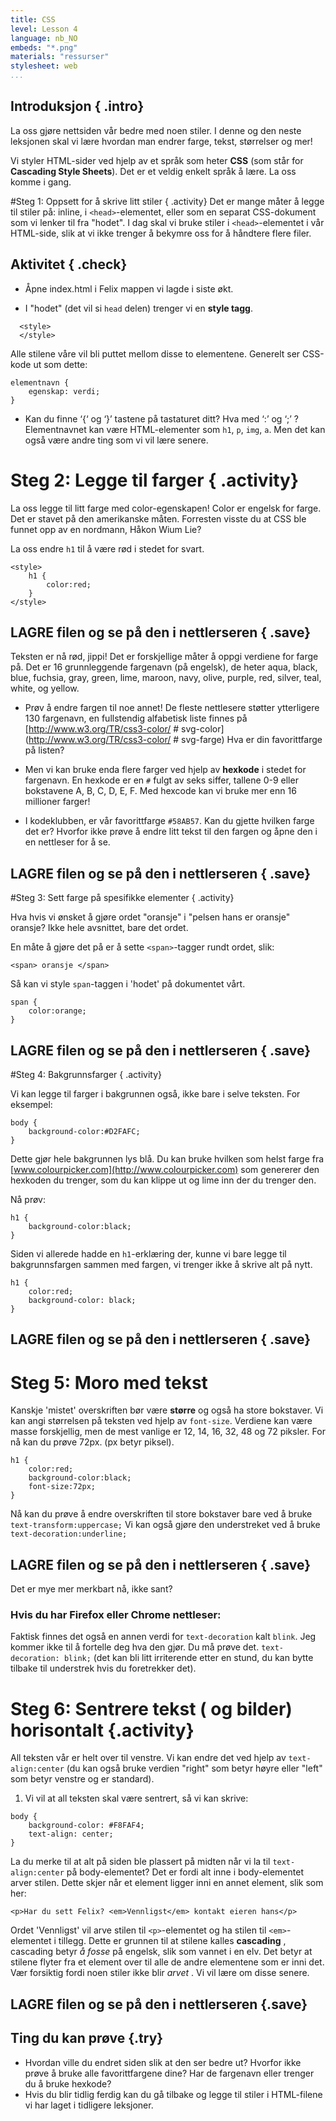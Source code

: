 ```yaml
---
title: CSS
level: Lesson 4
language: nb_NO
embeds: "*.png"
materials: "ressurser"
stylesheet: web
...
```


## Introduksjon { .intro}
La oss gjøre nettsiden vår bedre med noen stiler.
I denne og den neste leksjonen skal vi lære hvordan man endrer farge, tekst, størrelser og mer!

Vi styler HTML-sider ved hjelp av et språk som heter __CSS__ (som står for __Cascading Style Sheets__). Det er et veldig enkelt språk å lære. La oss komme i gang.

#Steg 1: Oppsett for å skrive litt stiler { .activity}
Det er mange måter å legge til stiler på: inline, i `<head>`-elementet, eller som en separat CSS-dokument som vi lenker til fra "hodet". I dag skal vi bruke stiler i `<head>`-elementet i vår HTML-side, slik at vi ikke trenger å bekymre oss for å håndtere flere filer.

## Aktivitet { .check}

+ Åpne index.html i Felix mappen vi lagde i siste økt.

+ I "hodet" (det vil si `head` delen) trenger vi en __style tagg__.
```{.language-css}
  <style>
  </style>
```
Alle stilene våre vil bli puttet mellom disse to elementene. Generelt ser CSS-kode ut som dette:

```{.language-css}
elementnavn {
	egenskap: verdi;
}
```

+ Kan du finne ‘{‘ og ‘}’ tastene på tastaturet ditt? Hva med ‘:’ og ‘;’ ?
Elementnavnet kan være HTML-elementer som `h1`, `p`, `img`, `a`. Men det kan også være andre ting som vi vil lære senere.

# Steg 2: Legge til farger { .activity}

La oss legge til litt farge med color-egenskapen! Color er engelsk for farge. Det er stavet på den amerikanske måten. Forresten visste du at CSS ble funnet opp av en nordmann, Håkon Wium Lie?

La oss endre `h1` til å være rød i stedet for svart.

```{.language-markup}
<style>
	h1 {
  		color:red;
  	}
</style>
```

## __LAGRE__ filen og se på den i nettlerseren { .save}

Teksten er nå rød, jippi! Det er forskjellige måter å oppgi verdiene for farge på. Det er 16 grunnleggende fargenavn (på engelsk), de heter aqua, black, blue, fuchsia, gray, green, lime, maroon, navy, olive, purple, red, silver, teal, white, og yellow.

+ Prøv å endre fargen til noe annet!
De fleste nettlesere støtter ytterligere 130 fargenavn, en fullstendig alfabetisk liste finnes på
[http://www.w3.org/TR/css3-color/ # svg-color] (http://www.w3.org/TR/css3-color/ # svg-farge) Hva er din favorittfarge på listen?

+ Men vi kan bruke enda flere farger ved hjelp av __hexkode__ i stedet for fargenavn. En hexkode er en `#` fulgt av seks siffer, tallene 0-9 eller bokstavene A, B, C, D, E, F. Med hexcode kan vi bruke mer enn 16 millioner farger!

+ I kodeklubben, er vår favorittfarge `#58AB57`. Kan du gjette hvilken farge det er? Hvorfor ikke prøve å endre litt tekst til den fargen og åpne den i en nettleser for å se.

## __LAGRE__ filen og se på den i nettlerseren { .save}

#Steg 3: Sett farge på spesifikke elementer { .activity}

Hva hvis vi ønsket å gjøre ordet "oransje" i "pelsen hans er oransje" oransje? Ikke hele avsnittet, bare det ordet.

En måte å gjøre det på er å sette `<span>`-tagger rundt ordet, slik:

`<span> oransje </span>`

Så kan vi style `span`-taggen i 'hodet' på dokumentet vårt.

```{.language-css}
span {
	color:orange;
}
```

## __LAGRE__ filen og se på den i nettlerseren { .save}

#Steg 4: Bakgrunnsfarger { .activity}

Vi kan legge til farger i bakgrunnen også, ikke bare i selve teksten. For eksempel:

```{.language-css}
body {
	background-color:#D2FAFC;
}
```
Dette gjør hele bakgrunnen lys blå. Du kan bruke hvilken som helst farge fra [www.colourpicker.com](http://www.colourpicker.com) som genererer den hexkoden du trenger, som du kan klippe ut og lime inn der du trenger den.

Nå prøv:

```{.language-css}
h1 {
	background-color:black;
}
```
Siden vi allerede hadde en `h1`-erklæring der, kunne vi bare legge til bakgrunnsfargen sammen med fargen, vi trenger ikke å skrive alt på nytt.

```{.language-css}
h1 {
	color:red;
	background-color: black;
}
```

## __LAGRE__ filen og se på den i nettlerseren { .save}

# Steg 5: Moro med tekst
Kanskje 'mistet' overskriften bør være __større__ og også ha store bokstaver. Vi kan angi størrelsen på teksten ved hjelp av `font-size`. Verdiene kan være masse forskjellig, men de mest vanlige er 12, 14, 16, 32, 48 og 72 piksler.
For nå kan du prøve 72px. (px betyr piksel).

```{.language-css}
h1 {
    color:red;
    background-color:black;
    font-size:72px;
}
```
Nå kan du prøve å endre overskriften til store bokstaver bare ved å bruke `text-transform:uppercase;` Vi kan også gjøre den understreket ved å bruke `text-decoration:underline;`

## __LAGRE__ filen og se på den i nettlerseren { .save}

Det er mye mer merkbart nå, ikke sant?

### Hvis du har Firefox eller Chrome nettleser:
Faktisk finnes det også en annen verdi for `text-decoration` kalt `blink`. Jeg kommer ikke til å fortelle deg hva den gjør. Du må prøve det. `text-decoration: blink;` (det kan bli litt irriterende etter en stund, du kan bytte tilbake til understrek hvis du foretrekker det).

# Steg 6: Sentrere tekst ( og bilder) horisontalt  {.activity}

All teksten vår er helt over til venstre. Vi kan endre det ved hjelp av `text-align:center` (du kan også bruke verdien "right" som betyr høyre eller "left" som betyr venstre og er standard).
1. Vi vil at all teksten skal være sentrert, så vi kan skrive:

```{.language-css}
body {
    background-color: #F8FAF4;
    text-align: center;
}
```
La du merke til at alt på siden ble plassert på midten når vi la til `text-align:center` på body-elementet? Det er fordi alt inne i body-elementet arver stilen. Dette skjer når et element ligger inni en annet element, slik som her:

```{.language-markup}
<p>Har du sett Felix? <em>Vennligst</em> kontakt eieren hans</p>
```

Ordet 'Vennligst' vil arve stilen til `<p>`-elementet og ha stilen til `<em>`-elementet i tillegg. Dette er grunnen til at stilene kalles __cascading__ , cascading betyr *å fosse* på engelsk, slik som vannet i en elv. Det betyr at stilene flyter fra et element over til alle de andre elementene som er inni det. Vær forsiktig fordi noen stiler ikke blir *arvet* . Vi vil lære om disse senere.

## __LAGRE__ filen og se på den i nettlerseren {.save}

## Ting du kan prøve {.try}
+ Hvordan ville du endret siden slik at den ser bedre ut? Hvorfor ikke prøve å bruke alle favorittfargene dine? Har de fargenavn eller trenger du å bruke hexkode?
+ Hvis du blir tidlig ferdig kan du gå tilbake og legge til stiler i HTML-filene vi har laget i tidligere leksjoner.
